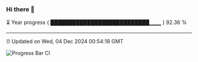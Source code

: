 ### Hi there 👋

⏳ Year progress { ███████████████████████████▁▁▁ } 92.36 %

---

⏰ Updated on Wed, 04 Dec 2024 00:54:18 GMT

![Progress Bar CI](https://github.com/Shyam-Makwana/GitHub-Actions-Demo/workflows/Progress%20Bar%20CI/badge.svg)
